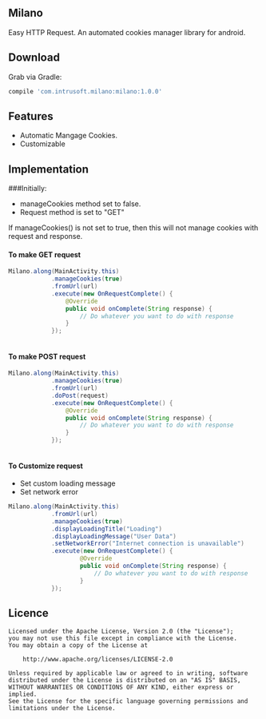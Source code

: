 Milano
--------
Easy HTTP Request.
An automated cookies manager library for android.



Download
--------

Grab via Gradle:
```groovy
compile 'com.intrusoft.milano:milano:1.0.0'
```



Features
--------
- Automatic Mangage Cookies.
- Customizable



Implementation
-----------
###Initially:
- manageCookies method set to false.
- Request method is set to "GET"

If manageCookies() is not set to true, then this will not manage cookies with request and response.

#### To make GET request

```java
Milano.along(MainActivity.this)
            .manageCookies(true)
            .fromUrl(url)
            .execute(new OnRequestComplete() {
                @Override
                public void onComplete(String response) {
                    // Do whatever you want to do with response
                }
            });
    
```



#### To make POST request

```java
Milano.along(MainActivity.this)
            .manageCookies(true)
            .fromUrl(url)
            .doPost(request)
            .execute(new OnRequestComplete() {
                @Override
                public void onComplete(String response) {
                    // Do whatever you want to do with response
                }
            });
    
```


#### To Customize request
- Set custom loading message
- Set network error


```java
Milano.along(MainActivity.this)
            .fromUrl(url)
            .manageCookies(true)
            .displayLoadingTitle("Loading")
            .displayLoadingMessage("User Data")
            .setNetworkError("Internet connection is unavailable")
            .execute(new OnRequestComplete() {
                    @Override
                    public void onComplete(String response) {
                        // Do whatever you want to do with response
                    }
            });
```





Licence
--------

```
Licensed under the Apache License, Version 2.0 (the "License");
you may not use this file except in compliance with the License.
You may obtain a copy of the License at

    http://www.apache.org/licenses/LICENSE-2.0

Unless required by applicable law or agreed to in writing, software
distributed under the License is distributed on an "AS IS" BASIS,
WITHOUT WARRANTIES OR CONDITIONS OF ANY KIND, either express or implied.
See the License for the specific language governing permissions and
limitations under the License.
```
